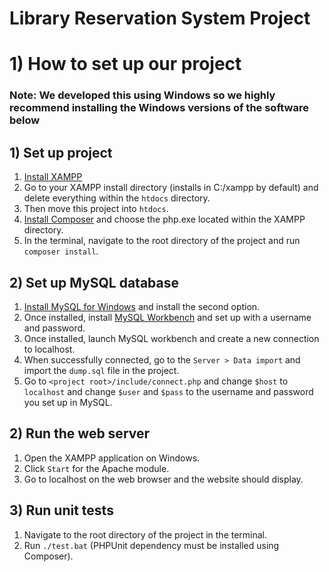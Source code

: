 # Library Reservation System Project
# 1) How to set up our project
### Note: We developed this using Windows so we highly recommend installing the Windows versions of the software below
## 1) Set up project
1. [Install XAMPP](https://www.apachefriends.org/)
2. Go to your XAMPP install directory (installs in C:/xampp by default) and delete everything within the `htdocs` directory.
3. Then move this project into `htdocs`.
4. [Install Composer](https://getcomposer.org/) and choose the php.exe located within the XAMPP directory.
5. In the terminal, navigate to the root directory of the project and run `composer install`.

## 2) Set up MySQL database
1. [Install MySQL for Windows](https://dev.mysql.com/downloads/installer/) and install the second option.
2. Once installed, install [MySQL Workbench](https://dev.mysql.com/downloads/workbench/) and set up with a username and password.
3. Once installed, launch MySQL workbench and create a new connection to localhost.
4. When successfully connected, go to the `Server > Data import` and import the `dump.sql` file in the project.
5. Go to `<project root>/include/connect.php` and change `$host` to `localhost` and change `$user` and `$pass` to the username and password you set up in MySQL.

## 2) Run the web server
1. Open the XAMPP application on Windows.
2. Click `Start` for the Apache module.
3. Go to localhost on the web browser and the website should display.

## 3) Run unit tests
1. Navigate to the root directory of the project in the terminal.
2. Run `./test.bat` (PHPUnit dependency must be installed using Composer).
